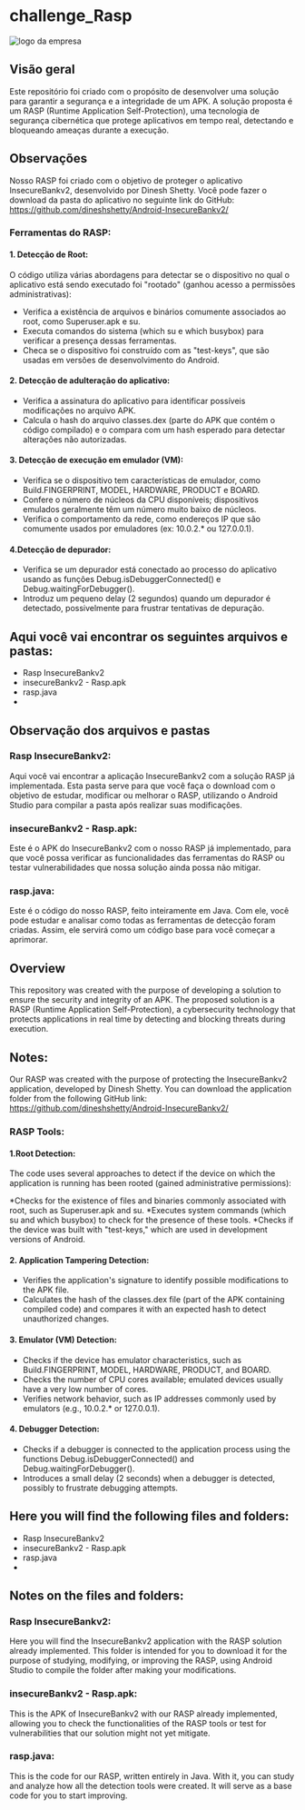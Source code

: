 # challenge_Rasp

![logo da empresa](https://i.pinimg.com/736x/14/de/e6/14dee646c4b36cbbbd101d4e97612101.jpg)

## Visão geral
Este repositório foi criado com o propósito de desenvolver uma solução para garantir a segurança e a integridade de um APK. A solução proposta é um RASP (Runtime Application Self-Protection), uma tecnologia de segurança cibernética que protege aplicativos em tempo real, detectando e bloqueando ameaças durante a execução.

## Observações 
Nosso RASP foi criado com o objetivo de proteger o aplicativo InsecureBankv2, desenvolvido por Dinesh Shetty. Você pode fazer o download da pasta do aplicativo no seguinte link do GitHub: https://github.com/dineshshetty/Android-InsecureBankv2/
### Ferramentas do RASP:

#### 1. Detecção de Root:
O código utiliza várias abordagens para detectar se o dispositivo no qual o aplicativo está sendo executado foi "rootado" (ganhou acesso a permissões administrativas):

* Verifica a existência de arquivos e binários comumente associados ao root, como Superuser.apk e su.
* Executa comandos do sistema (which su e which busybox) para verificar a presença dessas ferramentas.
* Checa se o dispositivo foi construído com as "test-keys", que são usadas em versões de desenvolvimento do Android.
#### 2. Detecção de adulteração do aplicativo:

* Verifica a assinatura do aplicativo para identificar possíveis modificações no arquivo APK.
* Calcula o hash do arquivo classes.dex (parte do APK que contém o código compilado) e o compara com um hash esperado para detectar alterações não autorizadas.
#### 3. Detecção de execução em emulador (VM):

* Verifica se o dispositivo tem características de emulador, como Build.FINGERPRINT, MODEL, HARDWARE, PRODUCT e BOARD.
* Confere o número de núcleos da CPU disponíveis; dispositivos emulados geralmente têm um número muito baixo de núcleos.
* Verifica o comportamento da rede, como endereços IP que são comumente usados por emuladores (ex: 10.0.2.* ou 127.0.0.1).
#### 4.Detecção de depurador:

* Verifica se um depurador está conectado ao processo do aplicativo usando as funções Debug.isDebuggerConnected() e Debug.waitingForDebugger().
* Introduz um pequeno delay (2 segundos) quando um depurador é detectado, possivelmente para frustrar tentativas de depuração.


## Aqui você vai encontrar os seguintes arquivos e pastas:
* Rasp InsecureBankv2
* insecureBankv2 - Rasp.apk
* rasp.java
*

## Observação dos arquivos e pastas

### Rasp InsecureBankv2:
Aqui você vai encontrar a aplicação InsecureBankv2 com a solução RASP já implementada. Esta pasta serve para que você faça o download com o objetivo de estudar, modificar ou melhorar o RASP, utilizando o Android Studio para compilar a pasta após realizar suas modificações.

### insecureBankv2 - Rasp.apk:
Este é o APK do InsecureBankv2 com o nosso RASP já implementado, para que você possa verificar as funcionalidades das ferramentas do RASP ou testar vulnerabilidades que nossa solução ainda possa não mitigar.

### rasp.java:
Este é o código do nosso RASP, feito inteiramente em Java. Com ele, você pode estudar e analisar como todas as ferramentas de detecção foram criadas. Assim, ele servirá como um código base para você começar a aprimorar.



## Overview
This repository was created with the purpose of developing a solution to ensure the security and integrity of an APK. The proposed solution is a RASP (Runtime Application Self-Protection), a cybersecurity technology that protects applications in real time by detecting and blocking threats during execution.

## Notes:
Our RASP was created with the purpose of protecting the InsecureBankv2 application, developed by Dinesh Shetty. You can download the application folder from the following GitHub link: https://github.com/dineshshetty/Android-InsecureBankv2/
### RASP Tools:
#### 1.Root Detection:
The code uses several approaches to detect if the device on which the application is running has been rooted (gained administrative permissions):

*Checks for the existence of files and binaries commonly associated with root, such as Superuser.apk and su.
*Executes system commands (which su and which busybox) to check for the presence of these tools.
*Checks if the device was built with "test-keys," which are used in development versions of Android.
#### 2. Application Tampering Detection:

* Verifies the application's signature to identify possible modifications to the APK file.
* Calculates the hash of the classes.dex file (part of the APK containing compiled code) and compares it with an expected hash to detect unauthorized changes.
#### 3. Emulator (VM) Detection:

* Checks if the device has emulator characteristics, such as Build.FINGERPRINT, MODEL, HARDWARE, PRODUCT, and BOARD.
* Checks the number of CPU cores available; emulated devices usually have a very low number of cores.
* Verifies network behavior, such as IP addresses commonly used by emulators (e.g., 10.0.2.* or 127.0.0.1).
#### 4. Debugger Detection:

* Checks if a debugger is connected to the application process using the functions Debug.isDebuggerConnected() and Debug.waitingForDebugger().
* Introduces a small delay (2 seconds) when a debugger is detected, possibly to frustrate debugging attempts.

## Here you will find the following files and folders:
* Rasp InsecureBankv2
* insecureBankv2 - Rasp.apk
* rasp.java
*

## Notes on the files and folders:

### Rasp InsecureBankv2:
Here you will find the InsecureBankv2 application with the RASP solution already implemented. This folder is intended for you to download it for the purpose of studying, modifying, or improving the RASP, using Android Studio to compile the folder after making your modifications.

### insecureBankv2 - Rasp.apk:
This is the APK of InsecureBankv2 with our RASP already implemented, allowing you to check the functionalities of the RASP tools or test for vulnerabilities that our solution might not yet mitigate.

### rasp.java: 

This is the code for our RASP, written entirely in Java. With it, you can study and analyze how all the detection tools were created. It will serve as a base code for you to start improving.
